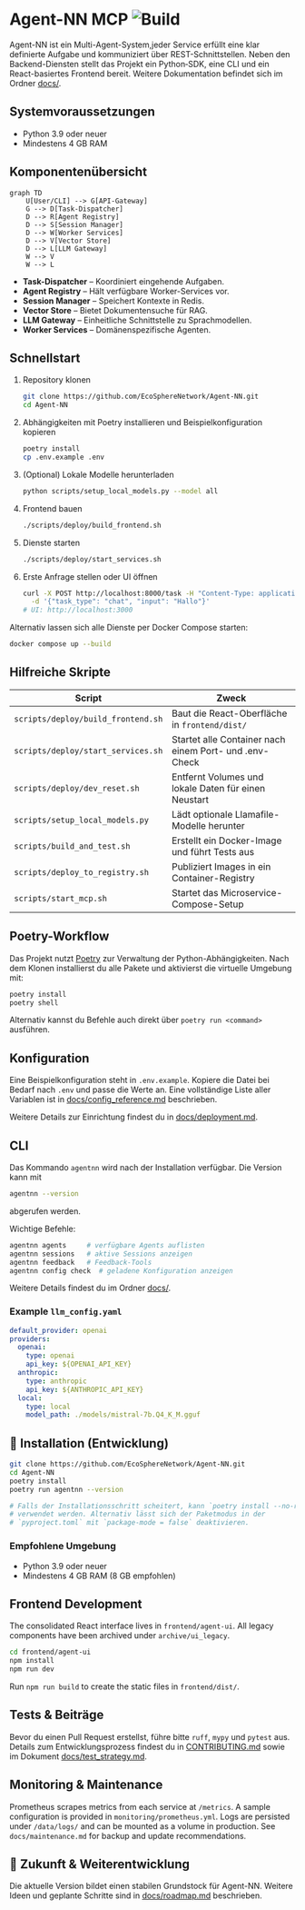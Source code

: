 # Agent-NN MCP ![Build](https://img.shields.io/badge/build-passing-brightgreen)

Agent-NN ist ein Multi-Agent-System,jeder Service erfüllt eine klar definierte Aufgabe und kommuniziert über REST-Schnittstellen. Neben den Backend-Diensten stellt das Projekt ein Python‑SDK, eine CLI und ein React-basiertes Frontend bereit. Weitere Dokumentation befindet sich im Ordner [docs/](docs/).

## Systemvoraussetzungen

- Python 3.9 oder neuer
- Mindestens 4 GB RAM

## Komponentenübersicht

```mermaid
graph TD
    U[User/CLI] --> G[API-Gateway]
    G --> D[Task-Dispatcher]
    D --> R[Agent Registry]
    D --> S[Session Manager]
    D --> W[Worker Services]
    D --> V[Vector Store]
    D --> L[LLM Gateway]
    W --> V
    W --> L
```

- **Task-Dispatcher** – Koordiniert eingehende Aufgaben.
- **Agent Registry** – Hält verfügbare Worker-Services vor.
- **Session Manager** – Speichert Kontexte in Redis.
- **Vector Store** – Bietet Dokumentensuche für RAG.
- **LLM Gateway** – Einheitliche Schnittstelle zu Sprachmodellen.
- **Worker Services** – Domänenspezifische Agenten.

## Schnellstart

1. Repository klonen
   ```bash
   git clone https://github.com/EcoSphereNetwork/Agent-NN.git
   cd Agent-NN
   ```
2. Abhängigkeiten mit Poetry installieren und Beispielkonfiguration kopieren
   ```bash
   poetry install
   cp .env.example .env
   ```
3. (Optional) Lokale Modelle herunterladen
   ```bash
   python scripts/setup_local_models.py --model all
   ```
4. Frontend bauen
   ```bash
   ./scripts/deploy/build_frontend.sh
   ```
5. Dienste starten
   ```bash
   ./scripts/deploy/start_services.sh
   ```
6. Erste Anfrage stellen oder UI öffnen
   ```bash
   curl -X POST http://localhost:8000/task -H "Content-Type: application/json" \
     -d '{"task_type": "chat", "input": "Hallo"}'
   # UI: http://localhost:3000
   ```

Alternativ lassen sich alle Dienste per Docker Compose starten:
```bash
docker compose up --build
```

## Hilfreiche Skripte

| Script | Zweck |
|---|---|
| `scripts/deploy/build_frontend.sh` | Baut die React-Oberfläche in `frontend/dist/` |
| `scripts/deploy/start_services.sh` | Startet alle Container nach einem Port- und .env-Check |
| `scripts/deploy/dev_reset.sh` | Entfernt Volumes und lokale Daten für einen Neustart |
| `scripts/setup_local_models.py` | Lädt optionale Llamafile-Modelle herunter |
| `scripts/build_and_test.sh` | Erstellt ein Docker-Image und führt Tests aus |
| `scripts/deploy_to_registry.sh` | Publiziert Images in ein Container-Registry |
| `scripts/start_mcp.sh` | Startet das Microservice-Compose-Setup |

## Poetry-Workflow

Das Projekt nutzt [Poetry](https://python-poetry.org/) zur Verwaltung der Python-Abhängigkeiten.
Nach dem Klonen installierst du alle Pakete und aktivierst die virtuelle Umgebung mit:

```bash
poetry install
poetry shell
```

Alternativ kannst du Befehle auch direkt über `poetry run <command>` ausführen.

## Konfiguration

Eine Beispielkonfiguration steht in `.env.example`. Kopiere die Datei bei Bedarf nach `.env` und passe die Werte an. Eine vollständige Liste aller Variablen ist in [docs/config_reference.md](docs/config_reference.md) beschrieben.

Weitere Details zur Einrichtung findest du in [docs/deployment.md](docs/deployment.md).
## CLI

Das Kommando `agentnn` wird nach der Installation verfügbar. Die Version kann mit

```bash
agentnn --version
```
abgerufen werden.

Wichtige Befehle:
```bash
agentnn agents     # verfügbare Agents auflisten
agentnn sessions   # aktive Sessions anzeigen
agentnn feedback   # Feedback-Tools
agentnn config check  # geladene Konfiguration anzeigen
```

Weitere Details findest du im Ordner [docs/](docs/).

### Example `llm_config.yaml`

```yaml
default_provider: openai
providers:
  openai:
    type: openai
    api_key: ${OPENAI_API_KEY}
  anthropic:
    type: anthropic
    api_key: ${ANTHROPIC_API_KEY}
  local:
    type: local
    model_path: ./models/mistral-7b.Q4_K_M.gguf
```

## 🤖 Installation (Entwicklung)

```bash
git clone https://github.com/EcoSphereNetwork/Agent-NN.git
cd Agent-NN
poetry install
poetry run agentnn --version

# Falls der Installationsschritt scheitert, kann `poetry install --no-root`
# verwendet werden. Alternativ lässt sich der Paketmodus in der
# `pyproject.toml` mit `package-mode = false` deaktivieren.
```

### Empfohlene Umgebung

- Python 3.9 oder neuer
- Mindestens 4 GB RAM (8 GB empfohlen)

## Frontend Development

The consolidated React interface lives in `frontend/agent-ui`. All legacy
components have been archived under `archive/ui_legacy`.

```bash
cd frontend/agent-ui
npm install
npm run dev
```

Run `npm run build` to create the static files in `frontend/dist/`.

## Tests & Beiträge

Bevor du einen Pull Request erstellst, führe bitte `ruff`, `mypy` und `pytest` aus. Details zum Entwicklungsprozess findest du in [CONTRIBUTING.md](CONTRIBUTING.md) sowie im Dokument [docs/test_strategy.md](docs/test_strategy.md).

## Monitoring & Maintenance

Prometheus scrapes metrics from each service at `/metrics`. A sample configuration
is provided in `monitoring/prometheus.yml`. Logs are persisted under `/data/logs/`
and can be mounted as a volume in production. See `docs/maintenance.md` for
backup and update recommendations.

## 🔭 Zukunft & Weiterentwicklung

Die aktuelle Version bildet einen stabilen Grundstock für Agent-NN. Weitere Ideen und geplante Schritte sind in [docs/roadmap.md](docs/roadmap.md) beschrieben.
